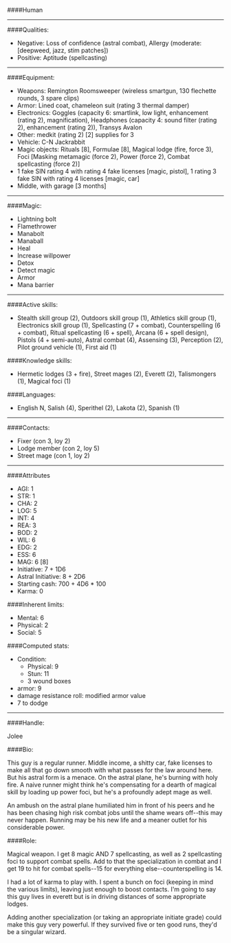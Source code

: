 ####Human
____
####Qualities:

- Negative: Loss of confidence (astral combat), Allergy (moderate: [deepweed, jazz, stim patches])
- Positive: Aptitude (spellcasting)

____
####Equipment:

- Weapons: Remington Roomsweeper (wireless smartgun, 130 flechette rounds, 3 spare clips)
- Armor: Lined coat, chameleon suit (rating 3 thermal damper)
- Electronics: Goggles (capacity 6: smartlink, low light, enhancement (rating 2), magnification), Headphones (capacity 4: sound filter (rating 2), enhancement (rating 2)), Transys Avalon
- Other: medkit (rating 2) [2] supplies for 3
- Vehicle: C-N Jackrabbit
- Magic objects: Rituals [8], Formulae [8], Magical lodge (fire, force 3), Foci [Masking metamagic (force 2), Power (force 2), Combat spellcasting (force 2)]
- 1 fake SIN rating 4 with rating 4 fake licenses [magic, pistol], 1 rating 3 fake SIN with rating 4 licenses [magic, car]
- Middle, with garage [3 months]

____
####Magic:

- Lightning bolt
- Flamethrower
- Manabolt
- Manaball
- Heal
- Increase willpower
- Detox
- Detect magic
- Armor
- Mana barrier

____
####Active skills:

- Stealth skill group (2), Outdoors skill group (1), Athletics skill group (1), Electronics skill group (1), Spellcasting (7 + combat), Counterspelling (6 + combat), Ritual spellcasting (6 + spell), Arcana (6 + spell design), Pistols (4 + semi-auto), Astral combat (4), Assensing (3), Perception (2), Pilot ground vehicle (1), First aid (1)

####Knowledge skills:

- Hermetic lodges (3 + fire), Street mages (2), Everett (2), Talismongers (1), Magical foci (1)

####Languages:

- English N, Salish (4), Sperithel (2), Lakota (2), Spanish (1)

____
####Contacts:

- Fixer (con 3, loy 2)
- Lodge member (con 2, loy 5)
- Street mage (con 1, loy 2)

____
####Attributes

- AGI: 1
- STR: 1
- CHA: 2
- LOG: 5
- INT: 4
- REA: 3
- BOD: 2
- WIL: 6
- EDG: 2
- ESS: 6
- MAG: 6 [8]
- Initiative: 7 + 1D6
- Astral Initiative: 8 + 2D6
- Starting cash: 700 + 4D6 * 100
- Karma: 0

####Inherent limits:

- Mental: 6
- Physical: 2
- Social: 5

####Computed stats:

- Condition:
	- Physical: 9
	- Stun: 11
	- 3 wound boxes
- armor: 9
- damage resistance roll: modified armor value
- 7 to dodge

____
####Handle:

Jolee

####Bio:

This guy is a regular runner. Middle income, a shitty car, fake licenses to make all that go down smooth with what passes for the law around here. But his astral form is a menace. On the astral plane, he's burning with holy fire. A naive runner might think he's compensating for a dearth of magical skill by loading up power foci, but he's a profoundly adept mage as well. 

An ambush on the astral plane humiliated him in front of his peers and he has been chasing high risk combat jobs until the shame wears off--this may never happen. Running may be his new life and a meaner outlet for his considerable power.

####Role:

Magical weapon. I get 8 magic AND 7 spellcasting, as well as 2 spellcasting foci to support combat spells. Add to that the specialization in combat and I get 19 to hit for combat spells--15 for everything else--counterspelling is 14.

I had a lot of karma to play with. I spent a bunch on foci (keeping in mind the various limits), leaving just enough to boost contacts. I'm going to say this guy lives in everett but is in driving distances of some appropriate lodges. 

Adding another specialization (or taking an appropriate initiate grade) could make this guy very powerful. If they survived five or ten good runs, they'd be a singular wizard.





